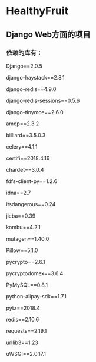 # HealthyFruit

## Django Web方面的项目

### 依赖的库有：
Django==2.0.5

django-haystack==2.8.1

django-redis==4.9.0

django-redis-sessions==0.5.6

django-tinymce==2.6.0

amqp==2.3.2

billiard==3.5.0.3

celery==4.1.1

certifi==2018.4.16

chardet==3.0.4

fdfs-client-py==1.2.6

idna==2.7

itsdangerous==0.24

jieba==0.39

kombu==4.2.1

mutagen==1.40.0

Pillow==5.1.0

pycrypto==2.6.1

pycryptodomex==3.6.4

PyMySQL==0.8.1

python-alipay-sdk==1.7.1

pytz==2018.4

redis==2.10.6

requests==2.19.1

urllib3==1.23

uWSGI==2.0.17.1

